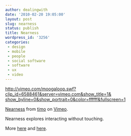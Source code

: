 ```yaml
---
author: dealingwith
date: '2010-02-20 19:05:00'
layout: post
slug: nearness
status: publish
title: Nearness
wordpress_id: '3256'
categories:
 - design
 - mobile
 - people
 - social software
 - software
 - ux
 - video
---
```


[http://vimeo.com/moogaloop.swf?clip_id=6588461&server=vimeo.com&show_title=1&
show_byline=0&show_portrait=0&color=ffffff&fullscreen=1][1]

[Nearness][2] from [timo][3] on [Vimeo][4].

Nearness explores interacting without touching.


More [here][5] and [here][6].

   [1]: http://vimeo.com/moogaloop.swf?clip_id=6588461&server=vimeo.com&show_title=1&show_byline=0&show_portrait=0&color=ffffff&fullscreen=1

   [2]: http://vimeo.com/6588461

   [3]: http://vimeo.com/timoarnall

   [4]: http://vimeo.com/

   [5]: http://www.nearfield.org/2009/09/nearness

   [6]: http://berglondon.com/blog/2009/09/15/nearness/

   

